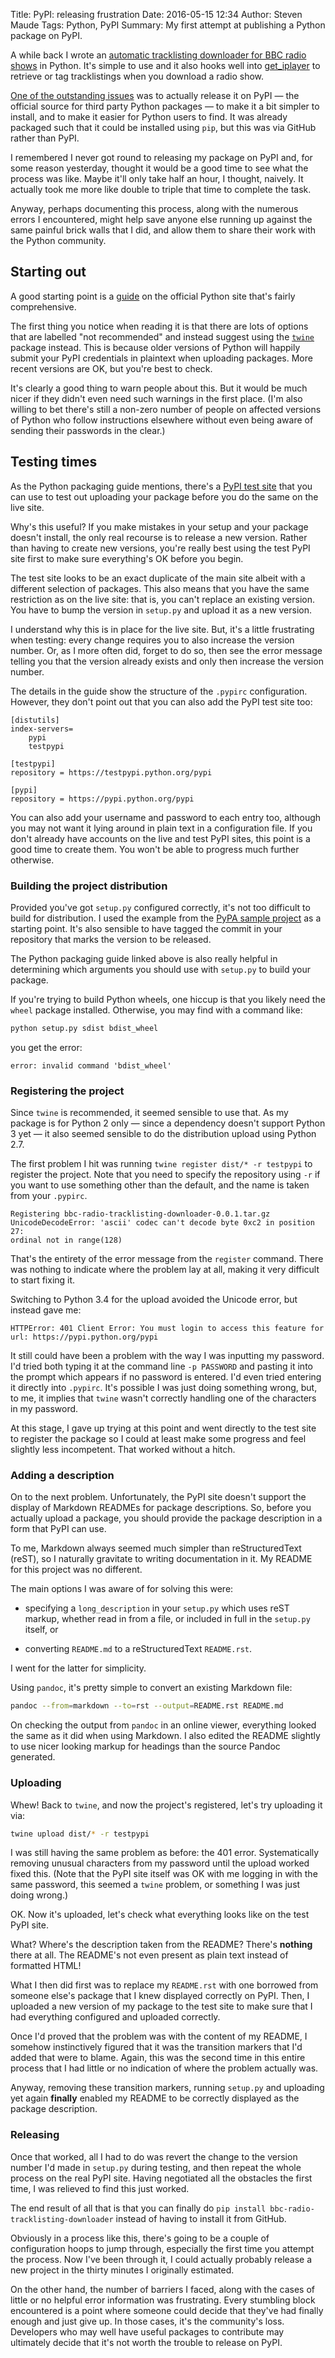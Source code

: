 Title: PyPI: releasing frustration 
Date: 2016-05-15 12:34
Author: Steven Maude
Tags: Python, PyPI
Summary: My first attempt at publishing a Python package on PyPI.

A while back I wrote an [automatic tracklisting downloader for BBC radio
shows](https://github.com/StevenMaude/bbc-radio-tracklisting-downloader) in
Python. It's simple to use and it also hooks well into
[get_iplayer](https://github.com/get-iplayer/get_iplayer) to retrieve or tag
tracklistings when you download a radio show.

[One of the outstanding
issues](https://github.com/StevenMaude/bbc-radio-tracklisting-downloader/issues/21)
was to actually release it on PyPI — the official source for third party Python
packages — to make it a bit simpler to install, and to make it easier for
Python users to find. It was already packaged such that it could be installed
using `pip`, but this was via GitHub rather than PyPI.

I remembered I never got round to releasing my package on PyPI and, for some
reason yesterday, thought it would be a good time to see what the process was
like. Maybe it'll only take half an hour, I thought, naively. It actually took
me more like double to triple that time to complete the task.

Anyway, perhaps documenting this process, along with the numerous errors I
encountered, might help save anyone else running up against the same painful
brick walls that I did, and allow them to share their work with the Python
community.
  
## Starting out

A good starting point is a
[guide](https://packaging.python.org/en/latest/distributing/#uploading-your-project-to-pypi)
on the official Python site that's fairly comprehensive.

The first thing you notice when reading it is that there are lots of options
that are labelled "not recommended" and instead suggest using the
[`twine`](https://github.com/pypa/twine/) package instead. This is because
older versions of Python will happily submit your PyPI credentials in plaintext
when uploading packages. More recent versions are OK, but you're best to check.

It's clearly a good thing to warn people about this. But it would be much nicer
if they didn't even need such warnings in the first place. (I'm also willing to
bet there's still a non-zero number of people on affected versions of Python
who follow instructions elsewhere without even being aware of sending their
passwords in the clear.)

## Testing times

As the Python packaging guide mentions, there's a [PyPI test
site](https://testpypi.python.org) that you can use to test out uploading your
package before you do the same on the live site.

Why's this useful? If you make mistakes in your setup and your package doesn't
install, the only real recourse is to release a new version. Rather than having
to create new versions, you're really best using the test PyPI site first to
make sure everything's OK before you begin.

The test site looks to be an exact duplicate of the main site albeit with a
different selection of packages. This also means that you have the same
restriction as on the live site: that is, you can't replace an existing
version. You have to bump the version in `setup.py` and upload it as a new
version.

I understand why this is in place for the live site. But, it's a little
frustrating when testing: every change requires you to also increase the
version number. Or, as I more often did, forget to do so, then see the error
message telling you that the version already exists and only then increase the
version number.

The details in the guide show the structure of the `.pypirc` configuration.
However, they don't point out that you can also add the PyPI test site too:

```text
[distutils]
index-servers=
    pypi
    testpypi

[testpypi]
repository = https://testpypi.python.org/pypi

[pypi]
repository = https://pypi.python.org/pypi
```

You can also add your username and password to each entry too, although you may
not want it lying around in plain text in a configuration file. If you don't
already have accounts on the live and test PyPI sites, this point is a
good time to create them. You won't be able to progress much further otherwise.

### Building the project distribution

Provided you've got `setup.py` configured correctly, it's not too difficult to
build for distribution. I used the example from the [PyPA sample
project](https://github.com/pypa/sampleproject) as a starting point. It's also
sensible to have tagged the commit in your repository that marks the version to
be released.  

The Python packaging guide linked above is also really helpful in  determining
which arguments you should use with `setup.py` to build your package.

If you're trying to build Python wheels, one hiccup is that you likely need the
`wheel` package installed. Otherwise, you may find with a command like:

```sh
python setup.py sdist bdist_wheel
```

you get the error:

```text
error: invalid command 'bdist_wheel'
```

### Registering the project

Since `twine` is recommended, it seemed sensible to use that. As my
package is for Python 2 only — since a dependency doesn't support Python
3 yet — it also seemed sensible to do the distribution upload using
Python 2.7.

The first problem I hit was running `twine register dist/* -r testpypi` to
register the project. Note that you need to specify the repository using `-r`
if you want to use something other than the default, and the name is taken from
your `.pypirc`.

```text
Registering bbc-radio-tracklisting-downloader-0.0.1.tar.gz
UnicodeDecodeError: 'ascii' codec can't decode byte 0xc2 in position 27:
ordinal not in range(128)
```

That's the entirety of the error message from the `register` command. There was
nothing to indicate where the problem lay at all, making it very difficult to
start fixing it.

Switching to Python 3.4 for the upload avoided the Unicode error, but instead
gave me:

```text
HTTPError: 401 Client Error: You must login to access this feature for
url: https://pypi.python.org/pypi
```

It still could have been a problem with the way I was inputting my password.
I'd tried both typing it at the command line `-p PASSWORD` and pasting it into
the prompt which appears if no password is entered. I'd even tried entering it
directly into `.pypirc`. It's possible I was just doing something wrong, but,
to me, it implies that `twine` wasn't correctly handling one of the characters
in my password.

At this stage, I gave up trying at this point and went directly to the test
site to register the package so I could at least make some progress and feel
slightly less incompetent. That worked without a hitch.

### Adding a description

On to the next problem. Unfortunately, the PyPI site doesn't support the
display of Markdown READMEs for package descriptions. So, before you actually
upload a package, you should provide the package description in a form that
PyPI can use.

To me, Markdown always seemed much simpler than reStructuredText (reST), so I
naturally gravitate to writing documentation in it. My README for this project
was no different.

The main options I was aware of for solving this were:

* specifying a `long_description` in your `setup.py` which uses reST markup,
whether read in from a file, or included in full in the `setup.py` itself, or

* converting `README.md` to a reStructuredText `README.rst`.

I went for the latter for simplicity.

Using `pandoc`, it's pretty simple to convert an existing Markdown file:

```sh
pandoc --from=markdown --to=rst --output=README.rst README.md
```

On checking the output from `pandoc` in an online viewer, everything
looked the same as it did when using Markdown. I also edited the README
slightly to use nicer looking markup for headings than the source Pandoc
generated. 

### Uploading

Whew! Back to `twine`, and now the project's registered, let's try uploading it
via:

```sh
twine upload dist/* -r testpypi
```

I was still having the same problem as before: the 401 error. Systematically
removing unusual characters from my password until the upload worked fixed
this.  (Note that the PyPI site itself was OK with me logging in with the same
password, this seemed a `twine` problem, or something I was just doing wrong.)

OK. Now it's uploaded, let's check what everything looks like on the test PyPI
site.

What? Where's the description taken from the README? There's **nothing** there
at all. The README's not even present as plain text instead of formatted HTML!

What I then did first was to replace my `README.rst` with one borrowed from
someone else's package that I knew displayed correctly on PyPI. Then, I
uploaded a new version of my package to the test site to make sure that I had
everything configured and uploaded correctly.

Once I'd proved that the problem was with the content of my README, I
somehow instinctively figured that it was the transition markers that
I'd added that were to blame. Again, this was the second time in this
entire process that I had little or no indication of where the problem
actually was.

Anyway, removing these transition markers, running `setup.py` and uploading yet
again **finally** enabled my README to be correctly displayed as the package
description.

### Releasing

Once that worked, all I had to do was revert the change to the version number
I'd made in `setup.py` during testing, and then repeat the whole process on the
real PyPI site. Having negotiated all the obstacles the first time, I was
relieved to find this just worked.

The end result of all that is that you can finally do `pip install
bbc-radio-tracklisting-downloader` instead of having to install it from GitHub.

Obviously in a process like this, there's going to be a couple of configuration
hoops to jump through, especially the first time you attempt the process. Now
I've been through it, I could actually probably release a new project in the
thirty minutes I originally estimated. 

On the other hand, the number of barriers I faced, along with the cases of
little or no helpful error information was frustrating. Every stumbling block
encountered is a point where someone could decide that they've had finally
enough and just give up. In those cases, it's the community's loss. Developers
who may well have useful packages to contribute may ultimately decide that it's
not worth the trouble to release on PyPI.
